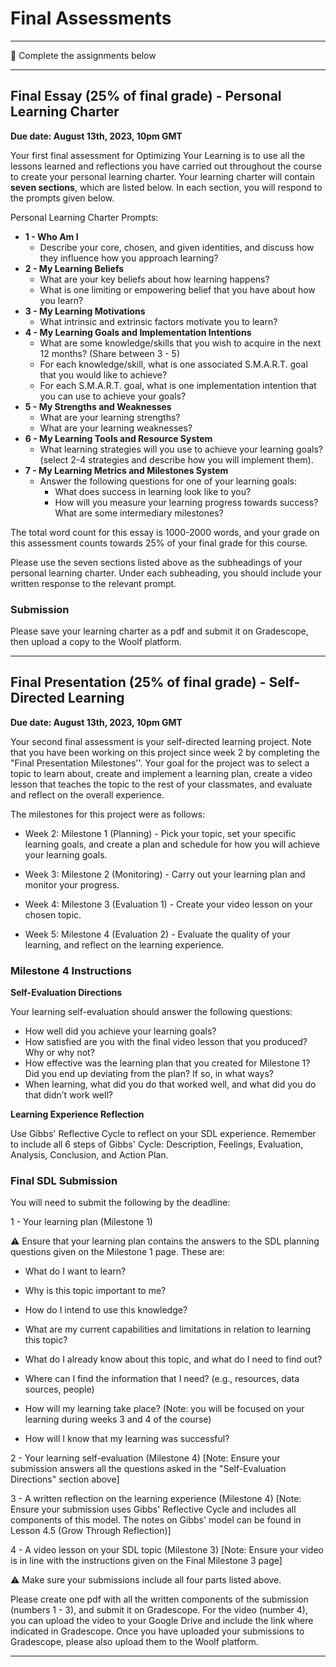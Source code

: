 # Final Assessments

---

<aside>

📝 Complete the assignments below

</aside>

---

## **Final Essay (25% of final grade) - Personal Learning Charter**

**Due date: August 13th, 2023, 10pm GMT**

Your first final assessment for Optimizing Your Learning is to use all the lessons learned and reflections you have carried out throughout the course to create your personal learning charter. Your learning charter will contain **seven sections**, which are listed below. In each section, you will respond to the prompts given below.

Personal Learning Charter Prompts:
- **1 - Who Am I**
  - Describe your core, chosen, and given identities, and discuss how they influence how you approach learning?
- **2 - My Learning Beliefs**
  - What are your key beliefs about how learning happens?
  - What is one limiting or empowering belief that you have about how you learn?
- **3 - My Learning Motivations** 
  - What intrinsic and extrinsic factors motivate you to learn? 
- **4 - My Learning Goals and Implementation Intentions** 
  - What are some knowledge/skills that you wish to acquire in the next 12 months? (Share between 3 - 5)
  - For each knowledge/skill, what is one associated S.M.A.R.T. goal that you would like to achieve?
  - For each S.M.A.R.T. goal, what is one implementation intention that you can use to achieve your goals?  
- **5 - My Strengths and Weaknesses**
  - What are your learning strengths? 
  - What are your learning weaknesses?
- **6 - My Learning Tools and Resource System** 
  - What learning strategies will you use to achieve your learning goals? (select 2-4 strategies and describe how you will implement them).
- **7 - My Learning Metrics and Milestones System** 
  - Answer the following questions for one of your learning goals:
    - What does success in learning look like to you?
    - How will you measure your learning progress towards success? What are some intermediary milestones?


The total word count for this essay is 1000-2000 words, and your grade on this assessment counts towards 25% of your final grade for this course.

Please use the seven sections listed above as the subheadings of your personal learning charter. Under each subheading, you should include your written response to the relevant prompt.

### Submission

Please save your learning charter as a pdf and submit it on Gradescope, then upload a copy to the Woolf platform.

---

## **Final Presentation (25% of final grade) - Self-Directed Learning**

**Due date: August 13th, 2023, 10pm GMT**

Your second final assessment is your self-directed learning project. Note that you have been working on this project since week 2 by completing the "Final Presentation Milestones''. Your goal for the project was to select a topic to learn about, create and implement a learning plan, create a video lesson that teaches the topic to the rest of your classmates, and evaluate and reflect on the overall experience.  

The milestones for this project were as follows:

- Week 2: Milestone 1 (Planning) - Pick your topic, set your specific learning goals, and create a plan and schedule for how you will achieve your learning goals.

- Week 3: Milestone 2 (Monitoring) - Carry out your learning plan and monitor your progress.

- Week 4: Milestone 3 (Evaluation 1) - Create your video lesson on your chosen topic.

- Week 5: Milestone 4 (Evaluation 2) - Evaluate the quality of your learning, and reflect on the learning experience.

### Milestone 4 Instructions

**Self-Evaluation Directions**

Your learning self-evaluation should answer the following questions:

- How well did you achieve your learning goals? 
- How satisfied are you with the final video lesson that you produced? Why or why not?
- How effective was the learning plan that you created for Milestone 1? Did you end up deviating from the plan? If so, in what ways?
- When learning, what did you do that worked well, and what did you do that didn’t work well?

**Learning Experience Reflection**

Use Gibbs' Reflective Cycle to reflect on your SDL experience. 
Remember to include all 6 steps of Gibbs' Cycle: Description, Feelings, Evaluation, Analysis, Conclusion, and Action Plan.

### Final SDL Submission

You will need to submit the following by the deadline:

1 - Your learning plan (Milestone 1)

<aside>
⚠️ Ensure that your learning plan contains the answers to the SDL planning questions given on the Milestone 1 page. These are:

- What do I want to learn?

- Why is this topic important to me?

- How do I intend to use this knowledge?

- What are my current capabilities and limitations in relation to learning this topic?

- What do I already know about this topic, and what do I need to find out?

- Where can I find the information that I need? (e.g., resources, data sources, people)

- How will my learning take place? (Note: you will be focused on your learning during weeks 3 and 4 of the course)

- How will I know that my learning was successful?
  
</aside>

2 - Your learning self-evaluation (Milestone 4) [Note: Ensure your submission answers all the questions asked in the "Self-Evaluation Directions" section above]

3 - A written reflection on the learning experience (Milestone 4) [Note: Ensure your submission uses Gibbs' Reflective Cycle and includes all components of this model. The notes on Gibbs' model can be found in Lesson 4.5 (Grow Through Reflection)]

4 - A video lesson on your SDL topic (Milestone 3) [Note: Ensure your video is in line with the instructions given on the Final Milestone 3 page]

<aside>

⚠️ Make sure your submissions include all four parts listed above. 

</aside>

Please create one pdf with all the written components of the submission (numbers 1 - 3), and submit it on Gradescope. For the video (number 4), you can upload the video to your Google Drive and include the link where indicated in Gradescope. Once you have uploaded your submissions to Gradescope, please also upload them to the Woolf platform.

---
